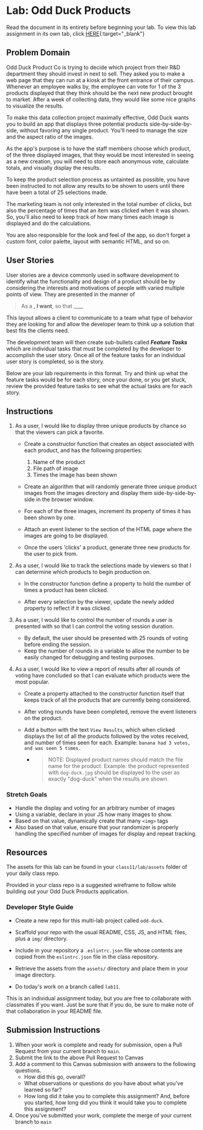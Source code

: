 # Lab: Odd Duck Products

Read the document in its entirety before beginning your lab. To view this lab assignment in its own tab, click [HERE](https://codefellows.github.io/code-201-guide/curriculum/class-11/lab/){:target="_blank"}

## Problem Domain

Odd Duck Product Co is trying to decide which project from their R&D department they should invest in next to sell. They asked you to make a web page that they can run at a kiosk at the front entrance of their campus. Whenever an employee walks by, the employee can vote for 1 of the 3 products displayed that they think should be the next new product brought to market. After a week of collecting data, they would like some nice graphs to visualize the results.

To make this data collection project maximally effective, Odd Duck wants you to build an app that displays three potential products side-by-side-by-side, without favoring any single product. You'll need to manage the size and the aspect ratio of the images.

As the app's purpose is to have the staff members choose which product, of the three displayed images, that they would be most interested in seeing as a new creation, you will need to store each anonymous vote, calculate totals, and visually display the results.

To keep the product selection process as untainted as possible, you have been instructed to not allow any results to be shown to users until there have been a total of 25 selections made.

The marketing team is not only interested in the total number of clicks, but also the percentage of times that an item was clicked when it was shown. So, you'll also need to keep track of how many times each image is displayed and do the calculations.

You are also responsible for the look and feel of the app, so don't forget a custom font, color palette, layout with semantic HTML, and so on.

## User Stories

User stories are a device commonly used in software development to identify what the functionality and design of a product should be by considering the interests and motivations of people with varied multiple points of view. They are presented in the manner of

> As a ____, I want____, so that ____

This layout allows a client to communicate to a team what type of behavior they are looking for and allow the developer team to think up a solution that best fits the clients need.

The development team will then create sub-bullets called *__Feature Tasks__* which are individual tasks that must be completed by the developer to accomplish the user story. Once all of the feature tasks for an individual user story is completed, so is the story.

Below are your lab requirements in this format. Try and think up what the feature tasks would be for each story, once your done, or you get stuck, review the provided feature tasks to see what the actual tasks are for each story.

## Instructions

1. As a user, I would like to display three unique products by chance so that the viewers can pick a favorite.

    - Create a constructor function that creates an object associated with each product, and has the following properties:
        1. Name of the product
        1. File path of image
        1. Times the image has been shown

    - Create an algorithm that will randomly generate three unique product images from the images directory and display them side-by-side-by-side in the browser window.

    - For each of the three images, increment its property of times it has been shown by one.

    - Attach an event listener to the section of the HTML page where the images are going to be displayed.

    - Once the users 'clicks' a product, generate three new products for the user to pick from.

1. As a user, I would like to track the selections made by viewers so that I can determine which products to begin production on.
    - In the constructor function define a property to hold the number of times a product has been clicked.

    - After every selection by the viewer, update the newly added property to reflect if it was clicked.

1. As a user, I would like to control the number of rounds a user is presented with so that I can control the voting session duration.
    - By default, the user should be presented with 25 rounds of voting before ending the session.
    - Keep the number of rounds in a variable to allow the number to be easily changed for debugging and testing purposes.

1. As a user, I would like to view a report of results after all rounds of voting have concluded so that I can evaluate which products were the most popular.
    - Create a property attached to the constructor function itself that keeps track of all the products that are currently being considered.

    - After voting rounds have been completed, remove the event listeners on the product.

    - Add a button with the text `View Results`, which when clicked displays the list of all the products followed by the votes received, and number of times seen for each. Example: `banana had 3 votes, and was seen 5 times.`
      - > NOTE: Displayed product names should match the file name for the product. Example: the product represented with `dog-duck.jpg` should be displayed to the user as exactly "dog-duck" when the results are shown.

### Stretch Goals

- Handle the display and voting for an arbitrary number of images
- Using a variable, declare in your JS how many images to show.
- Based on that value, dynamically create that many ```<img>``` tags
- Also based on that value, ensure that your randomizer is properly handling the specified number of images for display and repeat tracking.

## Resources

The assets for this lab can be found in your `class11/lab/assets` folder of your daily class repo.

Provided in your class repo is a suggested wireframe to follow while building out your Odd Duck Products application.

### Developer Style Guide

- Create a new repo for this multi-lab project called `odd-duck`.

- Scaffold your repo with the usual README, CSS, JS, and HTML files, plus a `img/` directory.

- Include in your repository a `.eslintrc.json` file whose contents are copied from the `eslintrc.json` file in the class repository.

- Retrieve the assets from the `assets/` directory and place them in your image directory.

- Do today's work on a branch called `lab11`.

This is an individual assignment today, but you are free to collaborate with classmates if you want. Just be sure that if you do, be sure to make note of that collaboration in your README file.

## Submission Instructions

1. When your work is complete and ready for submission, open a Pull Request from your current branch to `main`.
1. Submit the link to the above Pull Request to Canvas
1. Add a comment to this Canvas submission with answers to the following questions.
    - How did this go, overall?
    - What observations or questions do you have about what you've learned so far?
    - How long did it take you to complete this assignment? And, before you started, how long did you think it would take you to complete this assignment?
1. Once you've submitted your work, complete the merge of your current branch to `main`
